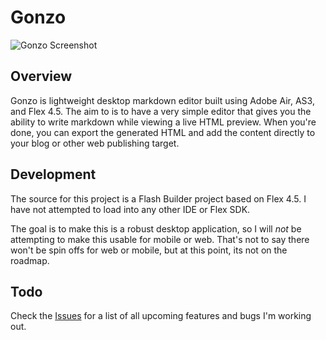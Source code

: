 # Gonzo

![Gonzo Screenshot](http://yfrog.com/kf0jp4j)

## Overview
Gonzo is lightweight desktop markdown editor built using Adobe Air, AS3, and Flex 4.5.  The aim to is to have a very simple editor that gives you the ability to write markdown while viewing a live HTML preview.  When you're done, you can export the generated HTML and add the content directly to your blog or other web publishing target.

## Development
The source for this project is a Flash Builder project based on Flex 4.5.  I have not attempted to load into any other IDE or Flex SDK.  

The goal is to make this is a robust desktop application, so I will _not_ be attempting to make this usable for mobile or web.  That's not to say there won't be spin offs for web or mobile, but at this point, its not on the roadmap. 


## Todo

Check the [Issues](https://github.com/tonylukasavage/Gonzo/issues?sort=created&direction=desc&state=open) for a list of all upcoming features and bugs I'm working out.  

